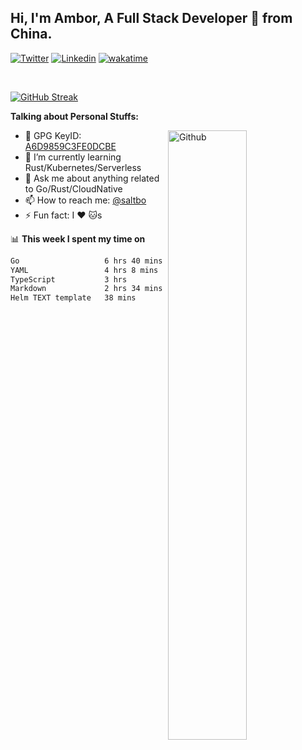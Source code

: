 ## Hi, I'm Ambor, A Full Stack Developer 🚀 from China.

[![Twitter](https://img.shields.io/badge/-saltbo-1ca0f1?style=flat&logo=twitter&logoColor=white)](https://twitter.com/rdsaltbo)
[![Linkedin](https://img.shields.io/badge/-saltbo-blue?style=flat&logo=Linkedin&logoColor=white)](https://www.linkedin.com/in/saltbo/)
[![wakatime](https://wakatime.com/badge/user/f82b1c77-faab-48cd-aef5-a12c0aff104b.svg)](https://wakatime.com/@f82b1c77-faab-48cd-aef5-a12c0aff104b)

&nbsp;  

[![GitHub Streak](http://github-readme-streak-stats.herokuapp.com?user=saltbo&hide_border=true&date_format=M%20j%5B%2C%20Y%5D)](https://git.io/streak-stats)

**Talking about Personal Stuffs:**
<!-- Any image aligned to the right. Beware the width  -->
<img width="50%" align="right" alt="Github" src="https://raw.githubusercontent.com/saltbo/saltbo/master/images/git-header.svg" />

- 🤘 GPG KeyID: [A6D9859C3FE0DCBE](https://saltbo.cn/pgp_keys.asc)
- 🌱 I’m currently learning Rust/Kubernetes/Serverless
- 💬 Ask me about anything related to Go/Rust/CloudNative
- 📫 How to reach me: [@saltbo](https://t.me/saltbo)
- ⚡ Fun fact: I :heart: :cat:s


📊 **This week I spent my time on**
<!--START_SECTION:waka-->

```txt
Go                   6 hrs 40 mins   ████████▓░░░░░░░░░░░░░░░░   34.28 %
YAML                 4 hrs 8 mins    █████▒░░░░░░░░░░░░░░░░░░░   21.30 %
TypeScript           3 hrs           ████░░░░░░░░░░░░░░░░░░░░░   15.45 %
Markdown             2 hrs 34 mins   ███▒░░░░░░░░░░░░░░░░░░░░░   13.18 %
Helm TEXT template   38 mins         ▓░░░░░░░░░░░░░░░░░░░░░░░░   03.26 %
```

<!--END_SECTION:waka-->
